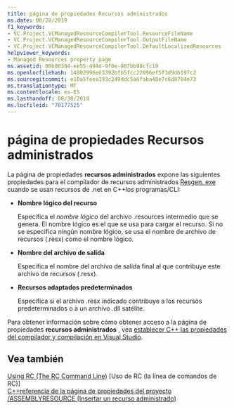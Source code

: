 ```yaml
---
title: página de propiedades Recursos administrados
ms.date: 08/28/2019
f1_keywords:
- VC.Project.VCManagedResourceCompilerTool.ResourceFileName
- VC.Project.VCManagedResourceCompilerTool.OutputFileName
- VC.Project.VCManagedResourceCompilerTool.DefaultLocalizedResources
helpviewer_keywords:
- Managed Resources property page
ms.assetid: 80b80384-ee55-494d-9f0e-907bb98cfc19
ms.openlocfilehash: 14802996e63392bfb5fcc22096ef5f3d9db197c2
ms.sourcegitcommit: e10a5feea193c249ddc5a6faba48e7c6d8784e73
ms.translationtype: MT
ms.contentlocale: es-ES
ms.lasthandoff: 08/30/2019
ms.locfileid: "70177525"
---
```

# <a name="managed-resources-property-page"></a>página de propiedades Recursos administrados

La página de propiedades **recursos administrados** expone las siguientes propiedades para el compilador de recursos administrados [Resgen. exe](/dotnet/framework/tools/resgen-exe-resource-file-generator) cuando se usan recursos de .net en C++los programas/CLI:

- **Nombre lógico del recurso**

   Especifica el *nombre lógico* del archivo .resources intermedio que se genera. El nombre lógico es el que se usa para cargar el recurso. Si no se especifica ningún nombre lógico, se usa el nombre de archivo de recursos (.resx) como el nombre lógico.

- **Nombre del archivo de salida**

   Especifica el nombre del archivo de salida final al que contribuye este archivo de recursos (.resx).

- **Recursos adaptados predeterminados**

   Especifica si el archivo .resx indicado contribuye a los recursos predeterminados o a un archivo .dll satélite.

Para obtener información sobre cómo obtener acceso a la página de propiedades **recursos administrados** , vea [establecer C++ las propiedades del compilador y compilación en Visual Studio](../working-with-project-properties.md).

## <a name="see-also"></a>Vea también

[Using RC (The RC Command Line)](/windows/win32/menurc/using-rc-the-rc-command-line-) [Uso de RC (la línea de comandos de RC)]<br>
[C++referencia de la página de propiedades del proyecto](property-pages-visual-cpp.md)<br>
[/ASSEMBLYRESOURCE (Insertar un recurso administrado)](assemblyresource-embed-a-managed-resource.md)
